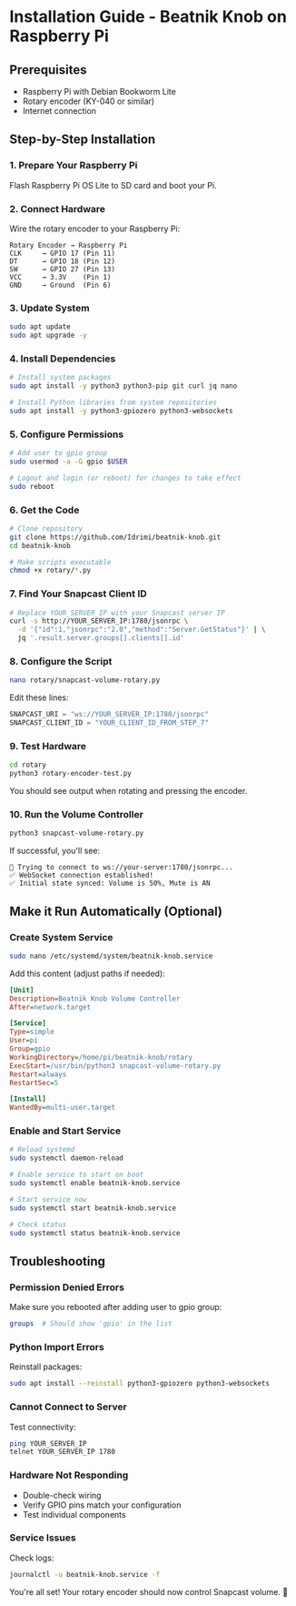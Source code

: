 # Installation Guide - Beatnik Knob on Raspberry Pi

## Prerequisites

- Raspberry Pi with Debian Bookworm Lite
- Rotary encoder (KY-040 or similar)
- Internet connection

## Step-by-Step Installation

### 1. Prepare Your Raspberry Pi

Flash Raspberry Pi OS Lite to SD card and boot your Pi.

### 2. Connect Hardware

Wire the rotary encoder to your Raspberry Pi:

```
Rotary Encoder → Raspberry Pi
CLK     → GPIO 17 (Pin 11)
DT      → GPIO 18 (Pin 12)  
SW      → GPIO 27 (Pin 13)
VCC     → 3.3V    (Pin 1)
GND     → Ground  (Pin 6)
```

### 3. Update System

```bash
sudo apt update
sudo apt upgrade -y
```

### 4. Install Dependencies

```bash
# Install system packages
sudo apt install -y python3 python3-pip git curl jq nano

# Install Python libraries from system repositories
sudo apt install -y python3-gpiozero python3-websockets
```

### 5. Configure Permissions

```bash
# Add user to gpio group
sudo usermod -a -G gpio $USER

# Logout and login (or reboot) for changes to take effect
sudo reboot
```

### 6. Get the Code

```bash
# Clone repository
git clone https://github.com/Idrimi/beatnik-knob.git
cd beatnik-knob

# Make scripts executable  
chmod +x rotary/*.py
```

### 7. Find Your Snapcast Client ID

```bash
# Replace YOUR_SERVER_IP with your Snapcast server IP
curl -s http://YOUR_SERVER_IP:1780/jsonrpc \
  -d '{"id":1,"jsonrpc":"2.0","method":"Server.GetStatus"}' | \
  jq '.result.server.groups[].clients[].id'
```

### 8. Configure the Script

```bash
nano rotary/snapcast-volume-rotary.py
```

Edit these lines:
```python
SNAPCAST_URI = "ws://YOUR_SERVER_IP:1780/jsonrpc"
SNAPCAST_CLIENT_ID = "YOUR_CLIENT_ID_FROM_STEP_7"
```

### 9. Test Hardware

```bash
cd rotary
python3 rotary-encoder-test.py
```

You should see output when rotating and pressing the encoder.

### 10. Run the Volume Controller

```bash
python3 snapcast-volume-rotary.py
```

If successful, you'll see:
```
🔌 Trying to connect to ws://your-server:1780/jsonrpc...
✅ WebSocket connection established!
✅ Initial state synced: Volume is 50%, Mute is AN
```

## Make it Run Automatically (Optional)

### Create System Service

```bash
sudo nano /etc/systemd/system/beatnik-knob.service
```

Add this content (adjust paths if needed):
```ini
[Unit]
Description=Beatnik Knob Volume Controller
After=network.target

[Service]
Type=simple
User=pi
Group=gpio
WorkingDirectory=/home/pi/beatnik-knob/rotary
ExecStart=/usr/bin/python3 snapcast-volume-rotary.py
Restart=always
RestartSec=5

[Install]
WantedBy=multi-user.target
```

### Enable and Start Service

```bash
# Reload systemd
sudo systemctl daemon-reload

# Enable service to start on boot
sudo systemctl enable beatnik-knob.service

# Start service now
sudo systemctl start beatnik-knob.service

# Check status
sudo systemctl status beatnik-knob.service
```

## Troubleshooting

### Permission Denied Errors
Make sure you rebooted after adding user to gpio group:
```bash
groups  # Should show 'gpio' in the list
```

### Python Import Errors
Reinstall packages:
```bash
sudo apt install --reinstall python3-gpiozero python3-websockets
```

### Cannot Connect to Server
Test connectivity:
```bash
ping YOUR_SERVER_IP
telnet YOUR_SERVER_IP 1780
```

### Hardware Not Responding
- Double-check wiring
- Verify GPIO pins match your configuration
- Test individual components

### Service Issues
Check logs:
```bash
journalctl -u beatnik-knob.service -f
```

You're all set! Your rotary encoder should now control Snapcast volume. 🎵
